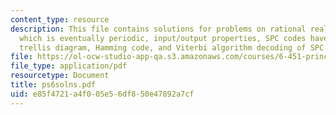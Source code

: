```yaml
---
content_type: resource
description: This file contains solutions for problems on rational realizations, rational
  which is eventually periodic, input/output properties, SPC codes have a 2-state
  trellis diagram, Hamming code, and Viterbi algorithm decoding of SPC codes.
file: https://ol-ocw-studio-app-qa.s3.amazonaws.com/courses/6-451-principles-of-digital-communication-ii-spring-2005/e85f4721a4f005e56df850e47892a7cf_ps6solns.pdf
file_type: application/pdf
resourcetype: Document
title: ps6solns.pdf
uid: e85f4721-a4f0-05e5-6df8-50e47892a7cf
---
```

